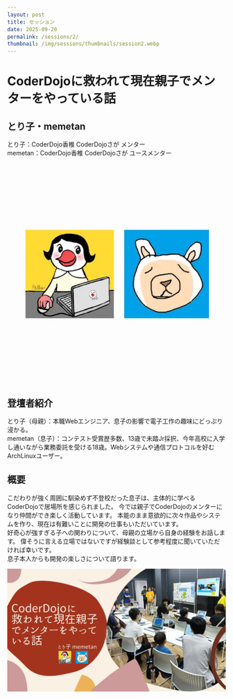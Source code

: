 ```yaml
---
layout: post
title: セッション
date: 2025-09-20
permalink: /sessions/2/
thumbnail: /img/sessions/thumbnails/session2.webp
---
```


# CoderDojoに救われて現在親子でメンターをやっている話
## とり子・memetan
とり子：CoderDojo香椎 CoderDojoさが メンター<br />
memetan：CoderDojo香椎 CoderDojoさが ユースメンター
<div class="flex max-w-100 mx-auto my-4 justify-center">
  <img class="w-full" src="/img/sessions/profile/memetan-toriko.webp" alt="とり子・memetan">
</div>

## 登壇者紹介
とり子（母親）：本職Webエンジニア、息子の影響で電子工作の趣味にどっぷり浸かる。<br />
memetan（息子）：コンテスト受賞歴多数、13歳で未踏Jr採択、今年高校に入学し通いながら業務委託を受ける18歳。Webシステムや通信プロトコルを好むArchLinuxユーザー。

## 概要
こだわりが強く周囲に馴染めず不登校だった息子は、主体的に学べるCoderDojoで居場所を感じられました。
今では親子でCoderDojoのメンターになり仲間ができ楽しく活動しています。
本能のまま意欲的に次々作品やシステムを作り、現在は有難いことに開発の仕事もいただいています。<br>
好奇心が強すぎる子への関わりについて、母親の立場から自身の経験をお話します。
偉そうに言える立場ではないですが経験談として参考程度に聞いていただければ幸いです。<br>
息子本人からも開発の楽しさについて語ります。
<div class="flex max-w-100 mx-auto my-8 justify-center">
  <img class="w-full" src="/img/sessions/thumbnails/session2.webp" alt="CoderDojoに救われて現在親子でメンターをやっている話">
</div>
